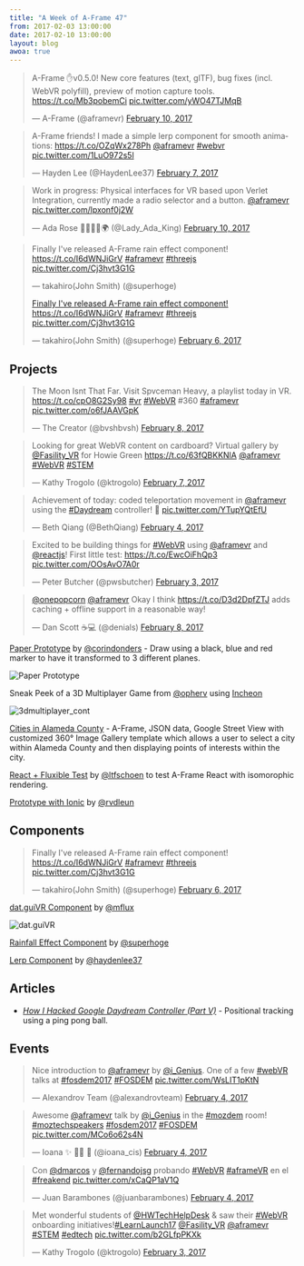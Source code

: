 ```yaml
---
title: "A Week of A-Frame 47"
from: 2017-02-03 13:00:00
date: 2017-02-10 13:00:00
layout: blog
awoa: true
---
```


<script async src="//platform.twitter.com/widgets.js" charset="utf-8"></script>

<div class="tweets tweets-feature">
<blockquote class="twitter-tweet"><p lang="en" dir="ltr">A-Frame ✋v0.5.0! New core features (text, glTF), bug fixes (incl. WebVR polyfill), preview of motion capture tools. <a href="https://t.co/Mb3pobemCi">https://t.co/Mb3pobemCi</a> <a href="https://t.co/yWO47TJMqB">pic.twitter.com/yWO47TJMqB</a></p>&mdash; A-Frame (@aframevr) <a href="https://twitter.com/aframevr/status/829950620543000576">February 10, 2017</a></blockquote>

<blockquote class="twitter-tweet"><p lang="en" dir="ltr">A-Frame friends! I made a simple lerp component for smooth animations: <a href="https://t.co/OZqWx278Ph">https://t.co/OZqWx278Ph</a> <a href="https://twitter.com/aframevr">@aframevr</a> <a href="https://twitter.com/hashtag/webvr?src=hash">#webvr</a> <a href="https://t.co/1LuO972s5l">pic.twitter.com/1LuO972s5l</a></p>&mdash; Hayden Lee (@HaydenLee37) <a href="https://twitter.com/HaydenLee37/status/829110311445680128">February 7, 2017</a></blockquote>

<blockquote class="twitter-tweet"><p lang="en" dir="ltr">Work in progress: Physical interfaces for VR based upon Verlet Integration,  currently made a radio selector and a button. <a href="https://twitter.com/aframevr">@aframevr</a> <a href="https://t.co/lpxonf0j2W">pic.twitter.com/lpxonf0j2W</a></p>&mdash; Ada Rose 🏳️‍🌈✊🏾🌍 (@Lady_Ada_King) <a href="https://twitter.com/Lady_Ada_King/status/830054305780596740">February 10, 2017</a></blockquote>

<blockquote class="twitter-tweet"><p lang="en" dir="ltr">Finally I&#39;ve released A-Frame rain effect component! <a href="https://t.co/I6dWNJiGrV">https://t.co/I6dWNJiGrV</a> <a href="https://twitter.com/hashtag/aframevr?src=hash">#aframevr</a> <a href="https://twitter.com/hashtag/threejs?src=hash">#threejs</a> <a href="https://t.co/Cj3hvt3G1G">pic.twitter.com/Cj3hvt3G1G</a></p>&mdash; takahiro(John Smith) (@superhoge) <a href="<blockquote class="twitter-tweet"><p lang="en" dir="ltr">Finally I&#39;ve released A-Frame rain effect component! <a href="https://t.co/I6dWNJiGrV">https://t.co/I6dWNJiGrV</a> <a href="https://twitter.com/hashtag/aframevr?src=hash">#aframevr</a> <a href="https://twitter.com/hashtag/threejs?src=hash">#threejs</a> <a href="https://t.co/Cj3hvt3G1G">pic.twitter.com/Cj3hvt3G1G</a></p>&mdash; takahiro(John Smith) (@superhoge) <a href="https://twitter.com/superhoge/status/828498424697745408">February 6, 2017</a></blockquote>

</div>

<!-- more -->

## Projects

<div class="tweets">
<blockquote class="twitter-tweet"><p lang="en" dir="ltr">The Moon Isnt That Far. Visit Spvceman Heavy, a playlist today in VR.<br> <a href="https://t.co/cpO8G2Sy98">https://t.co/cpO8G2Sy98</a> <a href="https://twitter.com/hashtag/vr?src=hash">#vr</a> <a href="https://twitter.com/hashtag/WebVR?src=hash">#WebVR</a>  #360 <a href="https://twitter.com/hashtag/aframevr?src=hash">#aframevr</a> <a href="https://t.co/o6fJAAVGpK">pic.twitter.com/o6fJAAVGpK</a></p>&mdash; The Creator (@bvshbvsh) <a href="https://twitter.com/bvshbvsh/status/829319486729773056">February 8, 2017</a></blockquote>

<blockquote class="twitter-tweet"><p lang="en" dir="ltr">Looking for great WebVR content on cardboard? Virtual gallery by <a href="https://twitter.com/Fasility_VR">@Fasility_VR</a> for Howie Green <a href="https://t.co/63fQBKKNlA">https://t.co/63fQBKKNlA</a> <a href="https://twitter.com/aframevr">@aframevr</a> <a href="https://twitter.com/hashtag/WebVR?src=hash">#WebVR</a> <a href="https://twitter.com/hashtag/STEM?src=hash">#STEM</a></p>&mdash; Kathy Trogolo (@ktrogolo) <a href="https://twitter.com/ktrogolo/status/828993638709526528">February 7, 2017</a></blockquote>

<blockquote class="twitter-tweet"><p lang="en" dir="ltr">Achievement of today: coded teleportation movement in <a href="https://twitter.com/aframevr">@aframevr</a> using the <a href="https://twitter.com/hashtag/Daydream?src=hash">#Daydream</a> controller! 🚶 <a href="https://t.co/YTupYQtEfU">pic.twitter.com/YTupYQtEfU</a></p>&mdash; Beth Qiang (@BethQiang) <a href="https://twitter.com/BethQiang/status/828016292628144128">February 4, 2017</a></blockquote>

<blockquote class="twitter-tweet"><p lang="en" dir="ltr">Excited to be building things for <a href="https://twitter.com/hashtag/WebVR?src=hash">#WebVR</a> using <a href="https://twitter.com/aframevr">@aframevr</a> and <a href="https://twitter.com/reactjs">@reactjs</a>! First little test: <a href="https://t.co/EwcOiFhQp3">https://t.co/EwcOiFhQp3</a> <a href="https://t.co/OOsAvO7A0r">pic.twitter.com/OOsAvO7A0r</a></p>&mdash; Peter Butcher (@pwsbutcher) <a href="https://twitter.com/pwsbutcher/status/827548084922175488">February 3, 2017</a></blockquote>

<blockquote class="twitter-tweet"><p lang="en" dir="ltr"><a href="https://twitter.com/onepopcorn">@onepopcorn</a> <a href="https://twitter.com/aframevr">@aframevr</a> Okay I think <a href="https://t.co/D3d2DpfZTJ">https://t.co/D3d2DpfZTJ</a> adds caching + offline support in a reasonable way!</p>&mdash; Dan Scott ☕💻 (@denials) <a href="https://twitter.com/denials/status/829188078896082947">February 8, 2017</a></blockquote>

</div>

[Paper Prototype](https://prototool.co/paperprototype/) by [@corindonders](https://twitter.com/@corindonders) - Draw using a black, blue and red marker to have it transformed to 3 different planes.

![Paper Prototype](https://cloud.githubusercontent.com/assets/674727/23213804/385c292c-f8c1-11e6-93b9-fb46b7b6e5b6.png)

Sneak Peek of a 3D Multiplayer Game from [@opherv](https://twitter.com/@opherv) using [Incheon](http://incheon.gg/)

![3dmultiplayer_cont](https://cloud.githubusercontent.com/assets/674727/23213841/66846ed6-f8c1-11e6-86a7-e84c6f8ed176.gif)

[Cities in Alameda County](http://www.alamedacounty.info/vr/index.html) -
A-Frame, JSON data, Google Street View with customized 360&deg; Image Gallery
template which allows a user to select a city within Alameda County and then
displaying points of interests within the city.

[React + Fluxible Test](https://github.com/ltfschoen/react-fluxible-test) by
[@ltfschoen](https://twitter.com/@ltfschoen) to test A-Frame React with isomorophic rendering.

[Prototype with Ionic](https://streamable.com/yenwd) by [@rvdleun](https://twitter.com/@rvdleun)

## Components

<div class="tweets">
<blockquote class="twitter-tweet" data-lang="en"><p lang="en" dir="ltr">Finally I&#39;ve released A-Frame rain effect component! <a href="https://t.co/I6dWNJiGrV">https://t.co/I6dWNJiGrV</a> <a href="https://twitter.com/hashtag/aframevr?src=hash">#aframevr</a> <a href="https://twitter.com/hashtag/threejs?src=hash">#threejs</a> <a href="https://t.co/Cj3hvt3G1G">pic.twitter.com/Cj3hvt3G1G</a></p>&mdash; takahiro(John Smith) (@superhoge) <a href="https://twitter.com/superhoge/status/828498424697745408">February 6, 2017</a></blockquote>
</div>

[dat.guiVR Component](https://github.com/mflux/aframe-datguivr) by [@mflux](https://twitter.com/@mflux)

![dat.guiVR](https://cloud.githubusercontent.com/assets/674727/23215402/19b6e9f2-f8c7-11e6-842c-d694115a3411.gif)

[Rainfall Effect Component](https://github.com/takahirox/aframe-rain) by [@superhoge](https://twitter.com/@superhoge)

[Lerp Component](https://github.com/haydenjameslee/aframe-lerp-component) by [@haydenlee37](https://twitter.com/@haydenlee37)

## Articles

- [*How I Hacked Google Daydream Controller (Part V)*](https://hackernoon.com/how-i-hacked-google-daydream-controller-part-v-a0ada411271e#.97tti15i6) - Positional tracking using a ping pong ball.

## Events

<div class="tweets">
<blockquote class="twitter-tweet"><p lang="en" dir="ltr">Nice introduction to <a href="https://twitter.com/aframevr">@aframevr</a> by <a href="https://twitter.com/i_Genius">@i_Genius</a>. One of a few <a href="https://twitter.com/hashtag/webVR?src=hash">#webVR</a> talks at <a href="https://twitter.com/hashtag/fosdem2017?src=hash">#fosdem2017</a> <a href="https://twitter.com/hashtag/FOSDEM?src=hash">#FOSDEM</a> <a href="https://t.co/WsLIT1pKtN">pic.twitter.com/WsLIT1pKtN</a></p>&mdash; Alexandrov Team (@alexandrovteam) <a href="https://twitter.com/alexandrovteam/status/827896376990236675">February 4, 2017</a></blockquote>

<blockquote class="twitter-tweet"><p lang="en" dir="ltr">Awesome <a href="https://twitter.com/aframevr">@aframevr</a> talk by <a href="https://twitter.com/i_Genius">@i_Genius</a> in the <a href="https://twitter.com/hashtag/mozdem?src=hash">#mozdem</a> room! <a href="https://twitter.com/hashtag/moztechspeakers?src=hash">#moztechspeakers</a> <a href="https://twitter.com/hashtag/fosdem2017?src=hash">#fosdem2017</a> <a href="https://twitter.com/hashtag/FOSDEM?src=hash">#FOSDEM</a> <a href="https://t.co/MCo6o62s4N">pic.twitter.com/MCo6o62s4N</a></p>&mdash; Ioana ✨ 👩‍💻 🦊 (@ioana_cis) <a href="https://twitter.com/ioana_cis/status/827889614258073603">February 4, 2017</a></blockquote>

<blockquote class="twitter-tweet"><p lang="es" dir="ltr">Con <a href="https://twitter.com/dmarcos">@dmarcos</a> y <a href="https://twitter.com/fernandojsg">@fernandojsg</a> probando <a href="https://twitter.com/hashtag/WebVR?src=hash">#WebVR</a> <a href="https://twitter.com/hashtag/aframeVR?src=hash">#aframeVR</a> en el <a href="https://twitter.com/hashtag/freakend?src=hash">#freakend</a> <a href="https://t.co/xCaQP1aV1Q">pic.twitter.com/xCaQP1aV1Q</a></p>&mdash; Juan Barambones (@juanbarambones) <a href="https://twitter.com/juanbarambones/status/827931282667606016">February 4, 2017</a></blockquote>

<blockquote class="twitter-tweet"><p lang="en" dir="ltr">Met wonderful students of  <a href="https://twitter.com/HWTechHelpDesk">@HWTechHelpDesk</a> &amp; saw their <a href="https://twitter.com/hashtag/WebVR?src=hash">#WebVR</a> onboarding initiatives!<a href="https://twitter.com/hashtag/LearnLaunch17?src=hash">#LearnLaunch17</a> <a href="https://twitter.com/Fasility_VR">@Fasility_VR</a> <a href="https://twitter.com/aframevr">@aframevr</a> <a href="https://twitter.com/hashtag/STEM?src=hash">#STEM</a> <a href="https://twitter.com/hashtag/edtech?src=hash">#edtech</a> <a href="https://t.co/b2GLfpPKXk">pic.twitter.com/b2GLfpPKXk</a></p>&mdash; Kathy Trogolo (@ktrogolo) <a href="https://twitter.com/ktrogolo/status/827567269911867393">February 3, 2017</a></blockquote>

</div>
